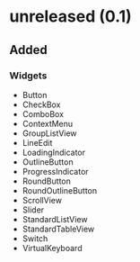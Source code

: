 <!--
SPDX-FileCopyrightText: 2022 Florian Blasius <co_sl@tutanota.com>
SPDX-License-Identifier: MIT
-->

# unreleased (0.1)

## Added

### Widgets

* Button
* CheckBox
* ComboBox
* ContextMenu
* GroupListView
* LineEdit
* LoadingIndicator
* OutlineButton
* ProgressIndicator
* RoundButton
* RoundOutlineButton
* ScrollView
* Slider
* StandardListView
* StandardTableView
* Switch
* VirtualKeyboard